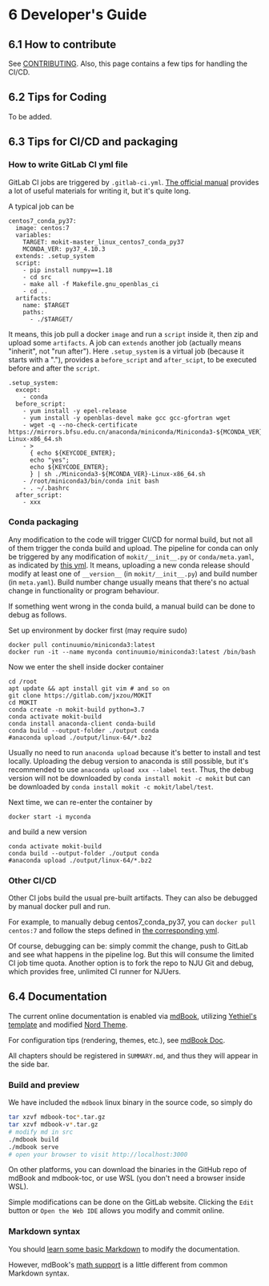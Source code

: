 # 6 Developer's Guide
## 6.1 How to contribute

See [CONTRIBUTING](https://gitlab.com/jxzou/mokit/-/blob/master/CONTRIBUTING.md). Also, this page contains a few tips for handling the CI/CD.

## 6.2 Tips for Coding

To be added.

## 6.3 Tips for CI/CD and packaging

### How to write GitLab CI yml file
GitLab CI jobs are triggered by `.gitlab-ci.yml`.
[The official manual](https://docs.gitlab.com/ee/ci/) provides a lot of useful materials for writing it, but it's quite long. 

A typical job can be
```
centos7_conda_py37:
  image: centos:7
  variables:
    TARGET: mokit-master_linux_centos7_conda_py37
    MCONDA_VER: py37_4.10.3
  extends: .setup_system
  script:
    - pip install numpy==1.18
    - cd src
    - make all -f Makefile.gnu_openblas_ci
    - cd ..
  artifacts:
    name: $TARGET
    paths:
      - ./$TARGET/
```

It means, this job pull a docker `image` and run a `script` inside it, then zip and upload some `artifacts`. A job can `extends` another job (actually means "inherit", not "run after"). Here `.setup_system` is a virtual job (because it starts with a "."), provides a `before_script` and `after_scipt`, to be executed before and after the `script`.
```
.setup_system:
  except:
    - conda
  before_script:
    - yum install -y epel-release
    - yum install -y openblas-devel make gcc gcc-gfortran wget 
    - wget -q --no-check-certificate https://mirrors.bfsu.edu.cn/anaconda/miniconda/Miniconda3-${MCONDA_VER}-Linux-x86_64.sh
    - >
      { echo ${KEYCODE_ENTER};
      echo "yes";
      echo ${KEYCODE_ENTER};
      } | sh ./Miniconda3-${MCONDA_VER}-Linux-x86_64.sh 
    - /root/miniconda3/bin/conda init bash
    - . ~/.bashrc
  after_script:
    - xxx
```

### Conda packaging

Any modification to the code will trigger CI/CD for normal build, but not all of them trigger the conda build and upload. The pipeline for conda can only be triggered by any modification of `mokit/__init__.py` or `conda/meta.yaml`, as indicated by [this yml](
https://gitlab.com/jxzou/mokit/-/blob/master/gitlab-ci/conda.yml#L6-L9). 
It means, uploading a new conda release should modify at least one of `__version__` (in `mokit/__init__.py`) and build number (in `meta.yaml`). Build number change usually means that there's no actual change in functionality or program behaviour.

If something went wrong in the conda build, a manual build can be done to debug as follows.

Set up environment by docker first (may require sudo)
```
docker pull continuumio/miniconda3:latest
docker run -it --name myconda continuumio/miniconda3:latest /bin/bash
```
Now we enter the shell inside docker container
```
cd /root
apt update && apt install git vim # and so on
git clone https://gitlab.com/jxzou/MOKIT
cd MOKIT
conda create -n mokit-build python=3.7
conda activate mokit-build
conda install anaconda-client conda-build
conda build --output-folder ./output conda
#anaconda upload ./output/linux-64/*.bz2
```
Usually no need to run `anaconda upload` because it's better to install and test locally. Uploading the debug version to anaconda is still possible, but it's recommended to use `anaconda upload xxx --label test`. Thus, the debug version will not be downloaded by `conda install mokit -c mokit` but can be downloaded by `conda install mokit -c mokit/label/test`.

Next time, we can re-enter the container by
```
docker start -i myconda
```
and build a new version
```
conda activate mokit-build
conda build --output-folder ./output conda
#anaconda upload ./output/linux-64/*.bz2
```

### Other CI/CD

Other CI jobs build the usual pre-built artifacts. They can also be debugged by manual docker pull and run.

For example, to manually debug centos7_conda_py37, you can `docker pull centos:7` and follow the steps defined in [the corresponding yml](https://gitlab.com/jxzou/mokit/-/blob/master/gitlab-ci/centos7.yml).

Of course, debugging can be: simply commit the change, push to GitLab and see what happens in the pipeline log. But this will consume the limited CI job time quota. Another option is to fork the repo to NJU Git and debug, which provides free, unlimited CI runner for NJUers.

## 6.4 Documentation

The current online documentation is enabled via [mdBook](https://github.com/rust-lang/mdBook), utilizing [Yethiel's template](https://gitlab.com/yethiel/pages-mdbook) and modified [Nord Theme](https://github.com/gbrlsnchs/mdBook-nord-template).

For configuration tips (rendering, themes, etc.), see [mdBook Doc](https://rust-lang.github.io/mdBook/format/configuration/index.html). 

All chapters should be registered in `SUMMARY.md`, and thus they will appear in the side bar.

### Build and preview
We have included the `mdbook` linux binary in the source code, so simply do

```bash
tar xzvf mdbook-toc*.tar.gz
tar xzvf mdbook-v*.tar.gz
# modify md in src
./mdbook build
./mdbook serve
# open your browser to visit http://localhost:3000
```

On other platforms, you can download the binaries in the GitHub repo of mdBook and mdbook-toc, or use WSL (you don't need a browser inside WSL).

Simple modifications can be done on the GitLab website. Clicking the `Edit` button or `Open the Web IDE` allows you modify and commit online.

### Markdown syntax

You should [learn some basic Markdown](https://rust-lang.github.io/mdBook/format/markdown.html) to modify the documentation.

However, mdBook's [math support](https://rust-lang.github.io/mdBook/format/mathjax.html) is a little different from common Markdown syntax.